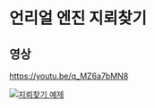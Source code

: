 언리얼 엔진 지뢰찾기
=====

영상
-----
https://youtu.be/q_MZ6a7bMN8

[![지뢰찾기 예제](https://img.youtube.com/vi/q_MZ6a7bMN8/0.jpg)](https://youtu.be/q_MZ6a7bMN8?t=0s)